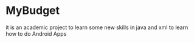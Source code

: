 # MyBudget
it is an academic project to learn some new skills in java and xml to learn how to do Android Apps 
